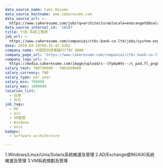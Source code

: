 ```yaml
---
data_source_name: Cake Resume
data_source_hostname: www.cakeresume.com
data_source_url: >-
  https://www.cakeresume.com/jobs?q=architecture&locale=en&range%5Bsalary_range%5D%5Bmin%5D=1000000&page=4
data_source_internal_id: '10187'
title: 行政_系統工程師
job_url: >-
  https://www.cakeresume.com/companies/ctbc-bank-co-ltd/jobs/system-engineer-8258fb
date: 2019-04-29T08:35:47.936Z
company_name: 中國信託商業銀行CTBC BANK
company_page_url: 'https://www.cakeresume.com/companies/ctbc-bank-co-ltd'
company_logo_url: >-
  https://media.cakeresume.com/image/upload/s--lFpAyWVs--/c_pad,fl_png8,h_200,w_200/v1564465077/jaahzogkgdfd5ydubryd.png
salary_text: TWD700000 - TWD1000000
salary_currency: TWD
salary_type: per_year
salary_min: 700000
salary_max: 1000000
location_list:
  - 台灣
  - 台北
job_tags:
  - R6
  - aix
  - VM管理
  - Windows
  - Unix
badges:
  - Software architecture

---
```


1.Windows/Linux/Unix/Solaris系統維運及管理 2.AD/Exchange或R6(AIX)系統維運及管理 3.VM系統規劃及管理